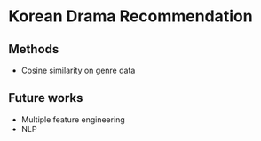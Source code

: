 # Korean Drama Recommendation

## Methods
* Cosine similarity on genre data

## Future works
* Multiple feature engineering
* NLP 